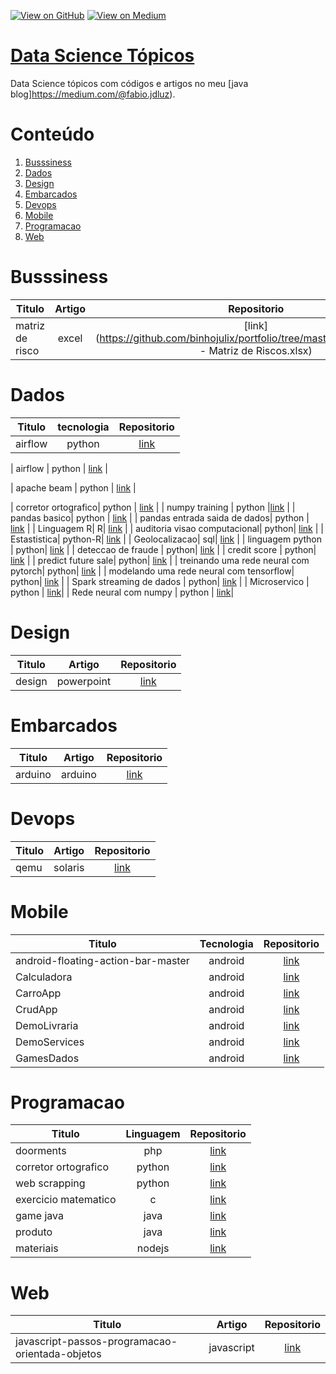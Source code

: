 [![View on GitHub](https://img.shields.io/badge/GitHub-View_on_GitHub-blue?logo=GitHub)](https://github.com/binhojulix/machine-learning)  [![View on Medium](https://img.shields.io/badge/Medium-View%20on%20Medium-red?logo=medium)](https://medium.com/@fabio.jdluz) 
# [Data Science Tópicos](https://github.com/binhojulix/machine-learning)
Data Science tópicos com códigos e artigos no meu [java blog]https://medium.com/@fabio.jdluz). 



# Conteúdo
1.  [Busssiness](#busssiness)
2.  [Dados](#dados)
3.  [Design](#design)
4.  [Embarcados](#embarcados)
5.  [Devops](#devops)
6.  [Mobile](#mobile)
7.  [Programacao](#programacao)
8.  [Web](#web)




# Busssiness
| Titulo        | Artigo           | Repositorio  |
| ------------- |:-------------:| :-----:|
| matriz de risco | excel | [link](https://github.com/binhojulix/portfolio/tree/master/bussiness/A3V3 - Matriz de Riscos.xlsx) |

# Dados
| Titulo        |tecnologia         | Repositorio  |
| ------------- |:-------------:| :-----:|
| airflow | python | [link](https://github.com/binhojulix/portfolio/tree/master/dados/airflow/chapter01) |

| airflow | python | [link](https://github.com/binhojulix/portfolio/tree/master/dados/airflow/extracao-dos-dados) |

| apache beam | python | [link](https://github.com/binhojulix/portfolio/tree/master/dados/apache-beam) |

| corretor ortografico| python | [link](https://github.com/binhojulix/portfolio/tree/master/programacao/python/corretor-ortografico) |
| numpy training | python |[link](https://github.com/binhojulix/portfolio/tree/master/dados/machinelearning/numpy-training-main) |
| pandas basico| python | [link](https://github.com/binhojulix/portfolio/tree/master/dados/machinelearning/pandas-basico-main) |
| pandas entrada saida de dados| python | [link](https://github.com/binhojulix/portfolio/tree/master/dados/machinelearning/pandas-entrada-saida-de-dados-main) |
| Linguagem R| R| [link](https://github.com/binhojulix/portfolio/tree/master/dados/linguagem_r) |
| auditoria visao computacional| python| [link](https://github.com/binhojulix/portfolio/tree/master/dados/visaocomputacional/fiap-ml-visao-computacional-auditoria-video-master) |
| Estastistica| python-R| [link](https://github.com/binhojulix/portfolio/tree/master/dados/Estat%C3%ADstica) |
| Geolocalizacao| sql| [link](https://github.com/binhojulix/portfolio/tree/master/dados/geolacalizacao) |
| linguagem python | python| [link](https://github.com/binhojulix/portfolio/tree/master/dados/linguagem_python) |
| deteccao de fraude | python| [link](https://github.com/binhojulix/portfolio/tree/master/dados/machinelearning/deteccao_fraude) |
| credit score | python| [link](https://github.com/binhojulix/portfolio/tree/master/dados/machinelearning/credit_score) |
| predict future sale| python| [link](https://github.com/binhojulix/portfolio/tree/master/dados/machinelearning/predict_future_sale) |
| treinando uma rede neural com pytorch| python| [link](https://github.com/binhojulix/portfolio/tree/master/dados/redes_neurais/trainando_uma_re_neural_com_pytorch) |
| modelando uma rede neural com tensorflow| python| [link](https://github.com/binhojulix/portfolio/tree/master/dados/redes_neurais/trainando_uma_re_neural_com_pytorch) |
| Spark streaming de dados | python| [link](https://github.com/binhojulix/portfolio/tree/master/dados/spark/streaming_de_dados) |
| Microservico | python | [link](https://github.com/binhojulix/portfolio/tree/master/programacao/python/flaskApp)|
| Rede neural com numpy | python | [link](https://github.com/binhojulix/portfolio/tree/master/dados/redes_neurais/rede_neural_com_numpy)|



# Design
| Titulo        | Artigo           | Repositorio  |
| ------------- |:-------------:| :-----:|
| design | powerpoint | [link](https://github.com/binhojulix/portfolio/tree/master/design) |



# Embarcados
| Titulo        | Artigo           | Repositorio  |
| ------------- |:-------------:| :-----:|
| arduino | arduino | [link](https://github.com/binhojulix/portfolio/tree/master/embarcados/arduino) |


# Devops
| Titulo        | Artigo           | Repositorio  |
| ------------- |:-------------:| :-----:|
| qemu | solaris | [link](https://github.com/binhojulix/portfolio/tree/master/infra/so/solaris) |

# Mobile
| Titulo        | Tecnologia          | Repositorio  |
| ------------- |:-------------:| :-----:|
| android-floating-action-bar-master | android | [link](https://github.com/binhojulix/portfolio/tree/master/mobile/android/android-floating-action-bar-master) |
| Calculadora | android | [link](https://github.com/binhojulix/portfolio/tree/master/mobile/android/Calculadora) |
| CarroApp | android | [link](https://github.com/binhojulix/portfolio/tree/master/mobile/android/CarroApp) |
| CrudApp | android | [link](https://github.com/binhojulix/portfolio/tree/master/mobile/android/CrudApp) |
| DemoLivraria | android | [link](https://github.com/binhojulix/portfolio/tree/master/mobile/android/DemoLivraria) |
| DemoServices | android | [link](https://github.com/binhojulix/portfolio/tree/master/mobile/android/DemoServices) |
| GamesDados | android | [link](https://github.com/binhojulix/portfolio/tree/master/mobile/android/GamesDados) |




# Programacao
| Titulo        | Linguagem           | Repositorio  |
| ------------- |:-------------:| :-----:|
| doorments | php | [link](https://github.com/binhojulix/portfolio/tree/master/programacao/php/doorments) |
| corretor ortografico| python | [link](https://github.com/binhojulix/portfolio/tree/master/programacao/python/corretor-ortografico) |
| web scrapping | python | [link](https://github.com/binhojulix/portfolio/tree/master/programacao/python/web-scrapping-ml) |
| exercicio matematico| c | [link](https://github.com/binhojulix/portfolio/tree/master/programacao/c/ExercicioMatematico) |
| game java| java | [link](https://github.com/binhojulix/portfolio/tree/master/programacao/java/game_java) |
| produto| java | [link](https://github.com/binhojulix/portfolio/tree/master/programacao/java/produto) |
| materiais| nodejs | [link](https://github.com/binhojulix/portfolio/tree/master/programacao/nodejs/materiais) |



# Web
| Titulo        | Artigo           | Repositorio  |
| ------------- |:-------------:| :-----:|
| javascript-passos-programacao-orientada-objetos | javascript | [link](https://github.com/binhojulix/portfolio/tree/master/web/js/javascript-passos-programacao-orientada-objetos) |










